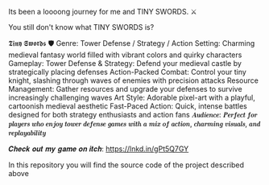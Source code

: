 Its been a loooong journey for me and TINY SWORDS. ⚔ 

You still don't know what TINY SWORDS is?

𝕿𝖎𝖓𝖞 𝕾𝖜𝖔𝖗𝖉𝖘 🛡 
Genre: Tower Defense / Strategy / Action
Setting: Charming medieval fantasy world filled with vibrant colors and quirky characters
Gameplay: Tower Defense & Strategy: Defend your medieval castle by strategically placing defenses
Action-Packed Combat: Control your tiny knight, slashing through waves of enemies with precision attacks
Resource Management: Gather resources and upgrade your defenses to survive increasingly challenging waves
Art Style: Adorable pixel-art with a playful, cartoonish medieval aesthetic
Fast-Paced Action: Quick, intense battles designed for both strategy enthusiasts and action fans
𝑨𝒖𝒅𝒊𝒆𝒏𝒄𝒆: 𝑷𝒆𝒓𝒇𝒆𝒄𝒕 𝒇𝒐𝒓 𝒑𝒍𝒂𝒚𝒆𝒓𝒔 𝒘𝒉𝒐 𝒆𝒏𝒋𝒐𝒚 𝒕𝒐𝒘𝒆𝒓 𝒅𝒆𝒇𝒆𝒏𝒔𝒆 𝒈𝒂𝒎𝒆𝒔 𝒘𝒊𝒕𝒉 𝒂 𝒎𝒊𝒙 𝒐𝒇 𝒂𝒄𝒕𝒊𝒐𝒏, 𝒄𝒉𝒂𝒓𝒎𝒊𝒏𝒈 𝒗𝒊𝒔𝒖𝒂𝒍𝒔, 𝒂𝒏𝒅 𝒓𝒆𝒑𝒍𝒂𝒚𝒂𝒃𝒊𝒍𝒊𝒕𝒚

𝑪𝒉𝒆𝒄𝒌 𝒐𝒖𝒕 𝒎𝒚 𝒈𝒂𝒎𝒆 𝒐𝒏 𝒊𝒕𝒄𝒉:
https://lnkd.in/gPt5Q7GY

In this repository you will find the source code of the project described above
